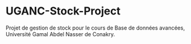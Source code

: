 # UGANC-Stock-Project
Projet de gestion de stock pour le cours de Base de données avancées, Université Gamal Abdel Nasser de Conakry.
